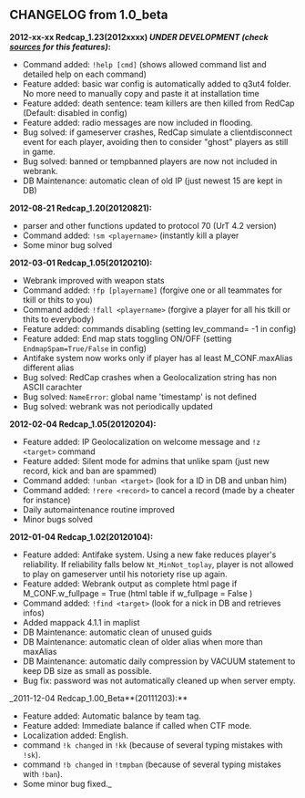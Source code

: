 ## CHANGELOG from 1.0\_beta ##


**2012-xx-xx Redcap\_1.23(2012xxxx) _UNDER DEVELOPMENT (check [sources](http://code.google.com/p/redcap/source/browse/redcap) for this features)_:**

  * Command added: `!help [cmd]` (shows allowed command list and detailed help on each command)
  * Feature added: basic war config is automatically added to q3ut4 folder. No more need to manually copy and paste it at installation time
  * Feature added: death sentence: team killers are then killed from RedCap (Default: disabled in config)
  * Feature added: radio messages are now included in flooding.
  * Bug solved: if gameserver crashes, RedCap simulate a clientdisconnect event for each player, avoiding then to consider "ghost" players as still in game.
  * Bug solved: banned or tempbanned players are now not included in webrank.
  * DB Maintenance: automatic clean of old IP (just newest 15 are kept in DB)

**2012-08-21 Redcap\_1.20(20120821):**

  * parser and other functions updated to protocol 70 (UrT 4.2 version)
  * Command added: `!sm <playername>` (instantly kill a player
  * Some minor bug solved

**2012-03-01 Redcap\_1.05(20120210):**

  * Webrank improved with weapon stats
  * Command added: `!fp [playername]` (forgive one or all teammates for tkill or thits to you)
  * Command added: `!fall <playername>` (forgive a player for all his tkill or thits to everybody)
  * Feature added: commands disabling (setting lev\_command= -1 in config)
  * Feature added: End map stats toggling ON/OFF (setting `EndmapSpam=True/False` in config)
  * Antifake system now works only if player has al least M\_CONF.maxAlias different alias
  * Bug solved: RedCap crashes when a Geolocalization string has non ASCII carachter
  * Bug solved: `NameError`: global name 'timestamp' is not defined
  * Bug solved: webrank was not periodically updated

**2012-02-04 Redcap\_1.05(20120204):**

  * Feature added: IP Geolocalization on welcome message and `!z <target>` command
  * Feature added: Silent mode for admins that unlike spam (just new record, kick and ban are spammed)
  * Command added: `!unban <target>` (look for a ID in DB and unban him)
  * Command added: `!rere <record>` to cancel a record (made by a cheater for instance)
  * Daily automaintenance routine improved
  * Minor bugs solved

**2012-01-04 Redcap\_1.02(20120104):**

  * Feature added: Antifake system. Using a new fake reduces player's reliability. If reliability falls below `Nt_MinNot_toplay`, player is not allowed to play on gameserver until his notoriety rise up again.
  * Feature added: Webrank output as complete html page if M\_CONF.w\_fullpage = True (html table if w\_fullpage = False )
  * Command added: `!find <target>` (look for a nick in DB and retrieves infos)
  * Added mappack 4.1.1 in maplist
  * DB Maintenance: automatic clean of unused guids
  * DB Maintenance: automatic clean of older alias when more than maxAlias
  * DB Maintenance: automatic daily compression by VACUUM statement to keep DB size as small as possible.
  * Bug fix: password was not automatically cleaned up when server empty.

_2011-12-04 Redcap\_1.00\_Beta**(20111203):**

  * Feature added: Automatic balance by team tag.
  * Feature added: Immediate balance if called when CTF mode.
  * Localization added: English.
  * command `!k changed` in `!kk` (because of several typing mistakes with `!sk`).
  * command `!b changed` in `!tmpban` (because of several typing mistakes with `!ban`).
  * Some minor bug fixed._

